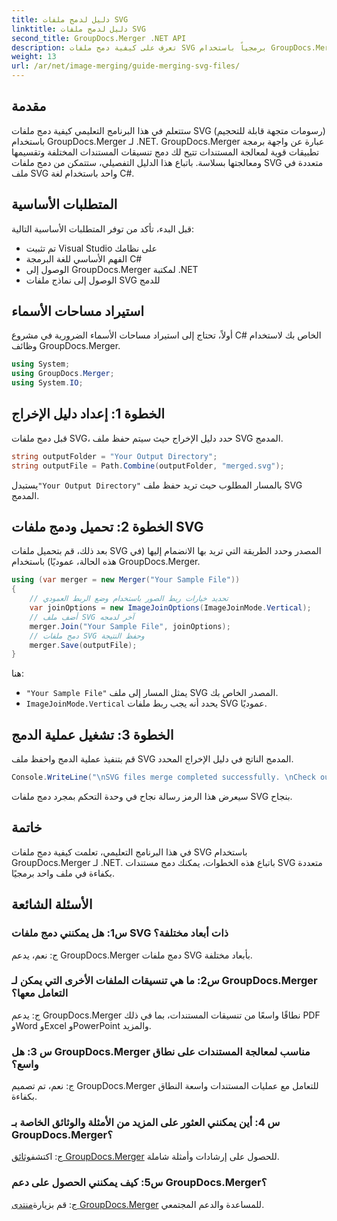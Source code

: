 ```yaml
---
title: دليل لدمج ملفات SVG
linktitle: دليل لدمج ملفات SVG
second_title: GroupDocs.Merger .NET API
description: تعرف على كيفية دمج ملفات SVG برمجياً باستخدام GroupDocs.Merger لـ .NET. اجمع بين مستندات SVG المتعددة دون عناء.
weight: 13
url: /ar/net/image-merging/guide-merging-svg-files/
---
```

## مقدمة
ستتعلم في هذا البرنامج التعليمي كيفية دمج ملفات SVG (رسومات متجهة قابلة للتحجيم) باستخدام GroupDocs.Merger لـ .NET. GroupDocs.Merger عبارة عن واجهة برمجة تطبيقات قوية لمعالجة المستندات تتيح لك دمج تنسيقات المستندات المختلفة وتقسيمها ومعالجتها بسلاسة. باتباع هذا الدليل التفصيلي، ستتمكن من دمج ملفات SVG متعددة في ملف SVG واحد باستخدام لغة C#.

## المتطلبات الأساسية

قبل البدء، تأكد من توفر المتطلبات الأساسية التالية:

- تم تثبيت Visual Studio على نظامك
- الفهم الأساسي للغة البرمجة C#
- الوصول إلى GroupDocs.Merger لمكتبة .NET
- الوصول إلى نماذج ملفات SVG للدمج

## استيراد مساحات الأسماء

أولاً، تحتاج إلى استيراد مساحات الأسماء الضرورية في مشروع C# الخاص بك لاستخدام وظائف GroupDocs.Merger.

```csharp
using System; 
using GroupDocs.Merger;
using System.IO;
```

## الخطوة 1: إعداد دليل الإخراج

قبل دمج ملفات SVG، حدد دليل الإخراج حيث سيتم حفظ ملف SVG المدمج.

```csharp
string outputFolder = "Your Output Directory";
string outputFile = Path.Combine(outputFolder, "merged.svg");
```

 يستبدل`"Your Output Directory"` بالمسار المطلوب حيث تريد حفظ ملف SVG المدمج.

## الخطوة 2: تحميل ودمج ملفات SVG

بعد ذلك، قم بتحميل ملفات SVG المصدر وحدد الطريقة التي تريد بها الانضمام إليها (في هذه الحالة، عموديًا) باستخدام GroupDocs.Merger.

```csharp
using (var merger = new Merger("Your Sample File"))
{
    // تحديد خيارات ربط الصور باستخدام وضع الربط العمودي
    var joinOptions = new ImageJoinOptions(ImageJoinMode.Vertical);
    // أضف ملف SVG آخر لدمجه
    merger.Join("Your Sample File", joinOptions);
    // دمج ملفات SVG وحفظ النتيجة
    merger.Save(outputFile);
}
```

هنا:
- `"Your Sample File"` يمثل المسار إلى ملف SVG المصدر الخاص بك.
- `ImageJoinMode.Vertical` يحدد أنه يجب ربط ملفات SVG عموديًا.

## الخطوة 3: تشغيل عملية الدمج

قم بتنفيذ عملية الدمج واحفظ ملف SVG المدمج الناتج في دليل الإخراج المحدد.

```csharp
Console.WriteLine("\nSVG files merge completed successfully. \nCheck output in {0}", outputFolder);
```

سيعرض هذا الرمز رسالة نجاح في وحدة التحكم بمجرد دمج ملفات SVG بنجاح.

## خاتمة

في هذا البرنامج التعليمي، تعلمت كيفية دمج ملفات SVG باستخدام GroupDocs.Merger لـ .NET. باتباع هذه الخطوات، يمكنك دمج مستندات SVG متعددة بكفاءة في ملف واحد برمجيًا.

## الأسئلة الشائعة

### س1: هل يمكنني دمج ملفات SVG ذات أبعاد مختلفة؟

ج: نعم، يدعم GroupDocs.Merger دمج ملفات SVG بأبعاد مختلفة.

### س2: ما هي تنسيقات الملفات الأخرى التي يمكن لـ GroupDocs.Merger التعامل معها؟

ج: يدعم GroupDocs.Merger نطاقًا واسعًا من تنسيقات المستندات، بما في ذلك PDF وWord وExcel وPowerPoint والمزيد.

### س 3: هل GroupDocs.Merger مناسب لمعالجة المستندات على نطاق واسع؟

ج: نعم، تم تصميم GroupDocs.Merger للتعامل مع عمليات المستندات واسعة النطاق بكفاءة.

### س 4: أين يمكنني العثور على المزيد من الأمثلة والوثائق الخاصة بـ GroupDocs.Merger؟

 ج: اكتشف[وثائق GroupDocs.Merger](https://tutorials.groupdocs.com/merger/net/) للحصول على إرشادات وأمثلة شاملة.

### س5: كيف يمكنني الحصول على دعم GroupDocs.Merger؟

 ج: قم بزيارة[منتدى GroupDocs.Merger](https://forum.groupdocs.com/c/merger/32) للمساعدة والدعم المجتمعي.